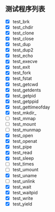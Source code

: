 ## 测试程序列表

* [X] test_brk
* [X] test_chdir
* [X] test_clone
* [X] test_close
* [X] test_dup
* [X] test_dup2
* [X] test_echo
* [X] test_execve
* [X] test_exit
* [X] test_fork
* [X] test_fstat
* [X] test_getcwd
* [X] test_getdents
* [X] test_getpid
* [X] test_getppid
* [X] test_gettimeofday
* [X] test_mkdir_
* [ ] test_mmap
* [ ] test_mount
* [ ] test_munmap
* [X] test_open
* [x] test_openat
* [X] test_pipe
* [X] test_read
* [X] test_sleep
* [ ] test_times
* [ ] test_umount
* [X] test_uname
* [ ] test_unlink
* [X] test_wait
* [X] test_waitpid
* [X] test_write
* [X] test_yield
